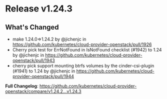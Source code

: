 # Release v1.24.3

## What's Changed
* make 1.24.0=>1.24.2 by @jichenjc in https://github.com/kubernetes/cloud-provider-openstack/pull/1926
* Cherry pick test for ErrNotFound in IsNotFound checklist (#1942) to 1.24 by @jichenjc in https://github.com/kubernetes/cloud-provider-openstack/pull/1943
* cherry pick support mounting btrfs volumes by the cinder-csi-plugin (#1941) to 1.24 by @jichenjc in https://github.com/kubernetes/cloud-provider-openstack/pull/1944


**Full Changelog**: https://github.com/kubernetes/cloud-provider-openstack/compare/v1.24.2...v1.24.3